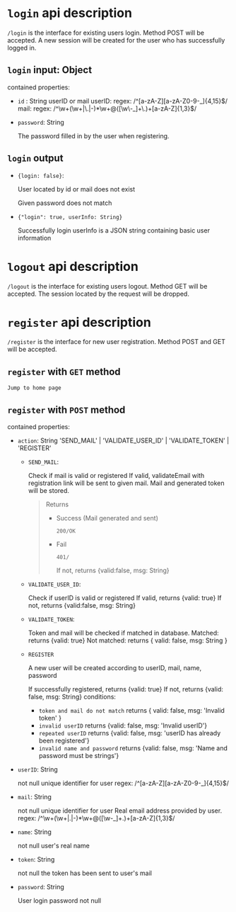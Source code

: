 # `login` api description

`/login` is the interface for existing users login.
Method POST will be accepted.
A new session will be created for the user who has successfully logged in.

## `login` input: Object

contained properties:

+ `id` : String
    userID or mail 
    userID: regex: /^[a-zA-Z][a-zA-Z0-9\-_]{4,15}$/
    mail: regex: /^\w+(\w+|\.|-)*\w+@([\w\-_]+\.)+[a-zA-Z]{1,3}$/

+ `password`: String

    The password filled in by the user when registering.

## `login` output 

+ `{login: false}`:

    User located by id or mail does not exist

    Given password does not match

+ `{"login": true, userInfo: String}`

    Successfully login
    userInfo is a JSON string containing basic user information

# `logout` api description

`/logout` is the interface for existing users logout.
Method GET will be accepted.
The session located by the request will be dropped.

# `register` api description

`/register` is the interface for new user registration.
Method POST and GET will be accepted.

## `register` with `GET` method

    Jump to home page

## `register` with `POST` method

contained properties:

+ `action`: String 'SEND_MAIL' | 'VALIDATE_USER_ID' | 'VALIDATE_TOKEN' | 'REGISTER'

    + `SEND_MAIL`: 

        Check if mail is valid or registered
        If valid, validateEmail with registration link will be sent to given mail. Mail and generated token will be stored.
        
        > Returns
        > 
        > + Success (Mail generated and sent)
        >
        >   `200/OK`
        >
        > + Fail
        >   
        >   `401/`   
        >
        >   If not, returns {valid:false, msg: String}
    
    + `VALIDATE_USER_ID`: 

        Check if userID is valid or registered
        If valid, returns {valid: true}
        If not, returns {valid:false, msg: String}

    + `VALIDATE_TOKEN`:

        Token and mail will be checked if matched in database.
        Matched: returns {valid: true}
        Not matched: returns { valid: false, msg: String }

    + `REGISTER`

        A new user will be created according to userID, mail, name, password

        If successfully registered, returns {valid: true}
        If not, returns {valid: false, msg: String}
        conditions: 
        + `token and mail do not match` returns { valid: false, msg: 'Invalid token' }
        + `invalid userID` returns {valid: false, msg: 'Invalid userID'}
        + `repeated userID`  returns {valid: false, msg: 'userID has already been registered'}
        + `invalid name and password` returns {valid: false, msg: 'Name and password must be strings'}

+ `userID`: String

    not null
    unique identifier for user
    regex: /^[a-zA-Z][a-zA-Z0-9\-_]{4,15}$/

+ `mail`: String

    not null
    unique identifier for user
    Real email address provided by user.
    regex: /^\w+(\w+|\.|-)*\w+@([\w\-_]+\.)+[a-zA-Z]{1,3}$/

+ `name`: String

    not null
    user's real name

+ `token`: String

    not null
    the token has been sent to user's mail

+ `password`: String

    User login password
    not null
